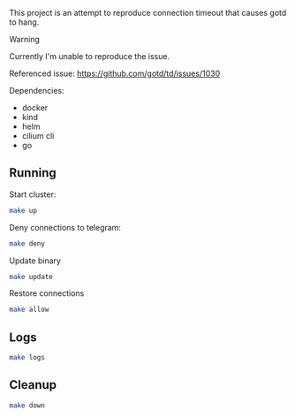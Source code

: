 This project is an attempt to reproduce connection timeout that causes gotd to hang.

> [!WARNING]
> Currently I'm unable to reproduce the issue.

Referenced issue: https://github.com/gotd/td/issues/1030

Dependencies:
- docker
- kind
- helm
- cilium cli
- go

## Running

Start cluster:

```bash
make up
```

Deny connections to telegram:
```bash
make deny
```

Update binary
```bash
make update
```

Restore connections
```bash
make allow
```

## Logs

```bash
make logs
```

## Cleanup

```bash
make down
```
